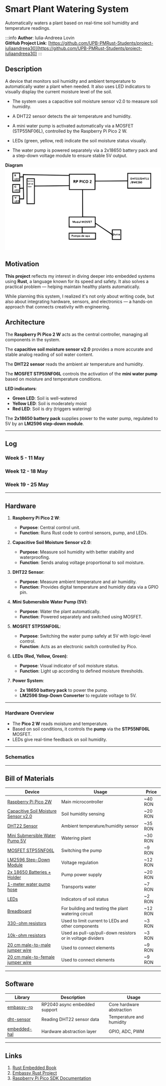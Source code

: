 # Smart Plant Watering System

Automatically waters a plant based on real-time soil humidity and temperature readings.

:::info
**Author**: Iulia-Andreea Lovin \
**GitHub Project Link**: [https://github.com/UPB-PMRust-Students/proiect-iuliaandreea30](https://github.com/UPB-PMRust-Students/proiect-iuliaandreea30)
:::

## Description

A device that monitors soil humidity and ambient temperature to automatically water a plant when needed. It also uses LED indicators to visually display the current moisture level of the soil.

- The system uses a capacitive soil moisture sensor v2.0 to measure soil humidity.

- A DHT22 sensor detects the air temperature and humidity.

- A mini water pump is activated automatically via a MOSFET (STP55NF06L), controlled by the Raspberry Pi Pico 2 W.

- LEDs (green, yellow, red) indicate the soil moisture status visually.

- The water pump is powered separately via a 2x18650 battery pack and a step-down voltage module to ensure stable 5V output.

**Diagram**
![System Diagram](./Diagram.svg)

## Motivation

**This project** reflects my interest in diving deeper into embedded systems using **Rust**, a language known for its speed and safety. It also solves a practical problem — helping maintain healthy plants automatically.

While planning this system, I realized it's not only about writing code, but also about integrating hardware, sensors, and electronics — a hands-on approach that connects creativity with engineering.

## Architecture

The **Raspberry Pi Pico 2 W** acts as the central controller, managing all components in the system.

The **capacitive soil moisture sensor v2.0** provides a more accurate and stable analog reading of soil water content.

The **DHT22 sensor** reads the ambient air temperature and humidity.

The **MOSFET STP55NF06L** controls the activation of the **mini water pump** based on moisture and temperature conditions.

**LED indicators**:

- **Green LED**: Soil is well-watered
- **Yellow LED**: Soil is moderately moist
- **Red LED**: Soil is dry (triggers watering)

The **2x18650 battery pack** supplies power to the water pump, regulated to 5V by an **LM2596 step-down module**.

---

## Log

### Week 5 - 11 May

### Week 12 - 18 May

### Week 19 - 25 May

---

## Hardware

1. **Raspberry Pi Pico 2 W**:
   - **Purpose**: Central control unit.
   - **Function**: Runs Rust code to control sensors, pump, and LEDs.

2. **Capacitive Soil Moisture Sensor v2.0**:
   - **Purpose**: Measure soil humidity with better stability and waterproofing.
   - **Function**: Sends analog voltage proportional to soil moisture.

3. **DHT22 Sensor**:
   - **Purpose**: Measure ambient temperature and air humidity.
   - **Function**: Provides digital temperature and humidity data via a GPIO pin.

4. **Mini Submersible Water Pump (5V)**:
   - **Purpose**: Water the plant automatically.
   - **Function**: Powered separately and switched using MOSFET.

5. **MOSFET STP55NF06L**:
   - **Purpose**: Switching the water pump safely at 5V with logic-level control.
   - **Function**: Acts as an electronic switch controlled by Pico.

6. **LEDs (Red, Yellow, Green)**:
   - **Purpose**: Visual indicator of soil moisture status.
   - **Function**: Light up according to defined moisture thresholds.

7. **Power System**:
   - **2x 18650 battery pack** to power the pump.
   - **LM2596 Step-Down Converter** to regulate voltage to 5V.

---

### Hardware Overview

- The **Pico 2 W** reads moisture and temperature.
- Based on soil conditions, it controls the **pump** via the **STP55NF06L** MOSFET.
- LEDs give real-time feedback on soil humidity.

---

### Schematics


---

## Bill of Materials

| Device                                                                                                                       | Usage                                                      | Price   |
|------------------------------------------------------------------------------------------------------------------------------|------------------------------------------------------------|---------|
| [Raspberry Pi Pico 2W](https://www.optimusdigital.ro/ro/placi-raspberry-pi/13327-raspberry-pi-pico-2-w.html)                 | Main microcontroller                                       | ~40 RON |
| [Capacitive Soil Moisture Sensor v2.0](https://www.robofun.ro/senzori/senzor-de-umiditate-a-solului-capacitiv-analogic.html) | Soil humidity sensing                                      | ~20 RON |
| [DHT22 Sensor](https://sigmanortec.ro/senzor-temperatura-si-umiditate-dht22-am2302-original)                                 | Ambient temperature/humidity sensor                        | ~35 RON |
| [Mini Submersible Water Pump 5V](https://sigmanortec.ro/Pompa-apa-submersibila-3-6VDC-verticala-p172447502)                  | Watering plant                                             | ~30 RON |
| [MOSFET STP55NF06L](https://sigmanortec.ro/MosFet-STP55NF06-P55NF06-p130575402)                                              | Switching the pump                                         | ~9 RON  |
| [LM2596 Step-Down Module](https://sigmanortec.ro/Modul-coborator-tensiune-adjustabil-LM2596-DC-DC-4-5-40V-3A-p134532509)     | Voltage regulation                                         | ~12 RON |
| [2x 18650 Batteries + Holder](https://sigmanortec.ro/suport-acumulatori-18650-2s)                                            | Pump power supply                                          | ~20 RON |
| [1-meter water pump hose](https://sigmanortec.ro/Furtun-Pompa-Apa-8x10-1-metru-p148295684)                                   | Transports water                                           | ~7 RON  
| [LEDs](https://sigmanortec.ro/led-5mm-rosu)                                                                                  | Indicators of soil status                                  | ~2 RON  
| [Breadboard](https://sigmanortec.ro/Breadboard-830-puncte-MB-102-p125923983)                                                 | For building and testing the plant watering circuit        | ~12 RON 
| [330-ohm resistors](https://sigmanortec.ro/Rezistor-p126025265#/16-valoare_rezistor-330)                                     | Used to limit current to LEDs and other components         | ~3 RON  
| [10k-ohm resistors](https://sigmanortec.ro/Rezistor-p126025265#/20-valoare_rezistor-10k)                                                                                                        | Used as pull-up/pull-down resistors or in voltage dividers | ~3 RON  
| [20 cm male-to-male jumper wire](https://sigmanortec.ro/40-Fire-Dupont-20cm-Tata-Tata-p210851325)                            | Used to connect elements          | ~9 RON  
| [20 cm male-to-female jumper wire](https://sigmanortec.ro/40-Fire-Dupont-20cm-Tata-Mama-p210854317)                          | Used to connect elements   | ~9 RON  

---

## Software

| Library | Description | Usage |
|---------|-------------|-------|
| [embassy-rp](https://github.com/embassy-rs/embassy/tree/main/embassy-rp) | RP2040 async embedded support | Core hardware abstraction |
| [dht-sensor](https://crates.io/crates/dht-sensor) | Reading DHT22 sensor data | Temperature and humidity |
| [embedded-hal](https://crates.io/crates/embedded-hal) | Hardware abstraction layer | GPIO, ADC, PWM |

---

## Links

1. [Rust Embedded Book](https://docs.rust-embedded.org/book/)
2. [Embassy Rust Project](https://github.com/embassy-rs/embassy)
3. [Raspberry Pi Pico SDK Documentation](https://datasheets.raspberrypi.com/pico/raspberry-pi-pico-c-sdk.pdf)
